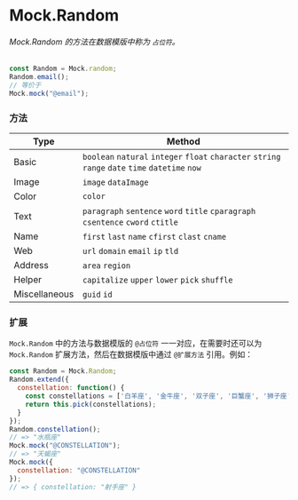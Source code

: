 # Mock.Random
###### Mock.Random 的方法在数据模版中称为 `占位符`。
```javascript
const Random = Mock.random;
Random.email();
// 等价于
Mock.mock("@email");
```
### 方法
|Type|Method|
|------|------|
|Basic|`boolean` `natural` `integer` `float` `character` `string` `range` `date` `time` `datetime` `now`|
|Image|`image` `dataImage`|
|Color|`color`|
|Text|`paragraph` `sentence` `word` `title` `cparagraph` `csentence` `cword` `ctitle`|
|Name|`first` `last` `name` `cfirst` `clast` `cname`|
|Web|`url` `domain` `email` `ip` `tld`|
|Address|`area` `region`|
|Helper|`capitalize` `upper` `lower` `pick` `shuffle`|
|Miscellaneous|`guid` `id`|

### 扩展
`Mock.Random` 中的方法与数据模版的 `@占位符` 一一对应，在需要时还可以为 `Mock.Random` 扩展方法，然后在数据模版中通过 `@扩展方法` 引用。例如：
```javascript
const Random = Mock.Random;
Random.extend({
  constellation: function() {
    const constellations = ['白羊座', '金牛座', '双子座', '巨蟹座', '狮子座', '处女座', '天秤座', '天蝎座', '射手座', '摩羯座', '水瓶座', '双鱼座'];
    return this.pick(constellations);
  }
});
Random.constellation();
// => "水瓶座"
Mock.mock("@CONSTELLATION");
// => "天蝎座"
Mock.mock({
  constellation: "@CONSTELLATION"
});
// => { constellation: "射手座" }
```